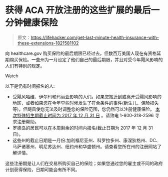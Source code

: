 # 获得 ACA 开放注册的这些扩展的最后一分钟健康保险

> 原文：<https://lifehacker.com/get-last-minute-health-insurance-with-these-extensions-1821581102>

向 healthcare.gov 购买保险的最后期限已经过去，但数百万美国人现在有资格延期购买保险。一些州为一月设定了他们自己的最后期限，并且对受今年飓风影响的人们有特别的规定。

Watch

以下是仍有时间报名的人:

*   受飓风哈维、伊尔玛和玛丽亚影响的人们。如果您搬迁到或离开受飓风影响的地区，或者如果您在今年早些时候发生了符合条件的事件(新生儿、保险损失等)，但飓风使您无法及时调整您的保险范围，您仍然可以注册健康保险。 [本次特殊招生期截止时间为 2017 年 12 月 31 日](https://www.cms.gov/Newsroom/MediaReleaseDatabase/Press-releases/2017-Press-releases-items/2017-09-28.html) 。请致电 1-800-318-2596 寻求注册帮助。
*   罗德岛的居民可以在本周剩余的时间内报名(截止日期为 2017 年 12 月 31 日)。
*   这些州的截止日期是一月份:加利福尼亚州、科罗拉多州、康涅狄格州、DC、马萨诸塞州、明尼苏达州、纽约州和华盛顿州。请查看您所在州的注册网站了解详情。

这些注册期是让人们在交易所购买自己的保险；如果您通过您的雇主或不同的政府计划获得保险，日期可能会有所不同。